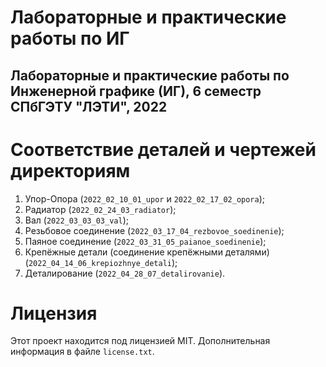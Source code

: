 # Лабораторные и практические работы по ИГ

## Лабораторные и практические работы по Инженерной графике (ИГ), 6 семестр СПбГЭТУ "ЛЭТИ", 2022

# Соответствие деталей и чертежей директориям

1. Упор-Опора (`2022_02_10_01_upor` и `2022_02_17_02_opora`);
2. Радиатор (`2022_02_24_03_radiator`);
3. Вал (`2022_03_03_03_val`);
4. Резьбовое соединение (`2022_03_17_04_rezbovoe_soedinenie`);
5. Паяное соединение (`2022_03_31_05_paianoe_soedinenie`);
6. Крепёжные детали (соединение крепёжными деталями) (`2022_04_14_06_krepiozhnye_detali`);
7. Деталирование (`2022_04_28_07_detalirovanie`).

# Лицензия

Этот проект находится под лицензией MIT. Дополнительная информация в файле `license.txt`.